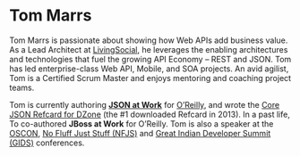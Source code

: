 Tom Marrs
=========
Tom Marrs is passionate about showing how Web APIs add business value. As a Lead Architect at [LivingSocial](http://corporate.livingsocial.com/), he leverages the enabling architectures and technologies that fuel the growing API Economy – REST and JSON. Tom has led enterprise-class Web API, Mobile, and SOA projects. An avid agilist, Tom is a Certified Scrum Master and enjoys mentoring and coaching project teams.

Tom is currently authoring [__JSON at Work__](https://github.com/tmarrs/json-at-work/blob/master/README.md) for [O’Reilly](http://www.oreilly.com/), and wrote the [Core JSON Refcard for DZone](http://refcardz.dzone.com/refcardz/core-json) (the #1 downloaded Refcard in 2013). In a past life, To co-authored __JBoss at Work__ for O’Reilly. Tom is also a speaker at the [OSCON](http://www.oscon.com), [No Fluff Just Stuff (NFJS)](https://nofluffjuststuff.com/home/main) and [Great Indian Developer Summit (GIDS)](http://www.developermarch.com/developersummit/index.html) conferences.

